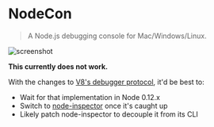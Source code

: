 # NodeCon
> A Node.js debugging console for Mac/Windows/Linux.

![screenshot](http://oi57.tinypic.com/zvevtg.jpg)

**This currently does not work.**

With the changes to [V8's debugger protocol](https://developer.chrome.com/devtools/docs/debugger-protocol), it'd be best to:

* Wait for that implementation in Node 0.12.x
* Switch to [node-inspector](https://github.com/node-inspector/node-inspector) once it's caught up
* Likely patch node-inspector to decouple it from its CLI
